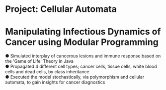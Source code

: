 # Project: Cellular Automata
# Manipulating Infectious Dynamics of Cancer using Modular Programming

● Simulated interplay of cancerous lesions and immune response based on the 'Game of Life' Theory in Java                 
● Propagated 4 different cell types; cancer cells, tissue cells, white blood cells and dead cells, by class inheritance           
● Executed the model stochastically, via polymorphism and cellular automata, to gain insights for cancer diagnostics       
